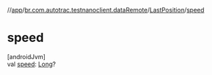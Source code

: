 //[app](../../../index.md)/[br.com.autotrac.testnanoclient.dataRemote](../index.md)/[LastPosition](index.md)/[speed](speed.md)

# speed

[androidJvm]\
val [speed](speed.md): [Long](https://kotlinlang.org/api/latest/jvm/stdlib/kotlin/-long/index.html)?
